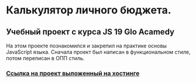 # Калькулятор личного бюджета.

## Учебный проект с курса JS 19 Glo Acamedy


На этом проекте познакомился и закрепил на практике основы JavaScript языка.
Сначала проект был написан в функциональном стиле, потом переписан в ОПП стиль.

### [Ссылка на проект выложенный на хостинге](http://www.zaycevsite.ru/calc)
